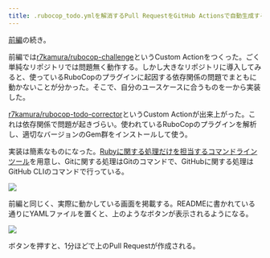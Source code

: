 ```yaml
---
title: .rubocop_todo.ymlを解消するPull RequestをGitHub Actionsで自動生成する (後編)
---
```

[前編](https://r7kamura.com/articles/2022-05-13-rubocop-challenge)の続き。

前編では[r7kamura/rubocop-challenge](https://github.com/r7kamura/rubocop-challenge)というCustom Actionをつくった。ごく単純なリポジトリでは問題無く動作する。しかし大きなリポジトリに導入してみると、使っているRuboCopのプラグインに起因する依存関係の問題でまともに動かないことが分かった。そこで、自分のユースケースに合うものを一から実装した。

[r7kamura/rubocop-todo-corrector](https://github.com/r7kamura/rubocop-todo-corrector)というCustom Actionが出来上がった。これは依存関係で問題が起きづらい。使われているRuboCopのプラグインを解析し、適切なバージョンのGem群をインストールして使う。

実装は簡素なものになった。[Rubyに関する処理だけを担当するコマンドラインツール](https://github.com/r7kamura/rubocop_todo_corrector)を用意し、Gitに関する処理はGitのコマンドで、GitHubに関する処理はGitHub CLIのコマンドで行っている。

![](https://lh3.googleusercontent.com/defIfpkLBnR8FNdwn4hqriFCLDzTJ95BQ3WgkqYsYoVskAn9O7VJ0usA0hqOUHlDFMQQxzUctrZ8-KG-CW5jiWSk6f8IOuz4kWpPb8E6YUbO5aLcQjDHpjCZ3w4WH7HpR4LWkMfdQK4KfdwUawCz4A)

前編と同じく、実際に動かしている画面を掲載する。READMEに書かれている通りにYAMLファイルを置くと、上のようなボタンが表示されるようになる。

![](https://lh3.googleusercontent.com/On8iaraNz4ZxAEd83gjgtH5szTBrfYb1JaaBncmg1qUf4mCuQJJ97Hrv0Z3tIrUwVUml6oEK1y9hQOEKs57uTudFVEh7wu_LsDGRlRqyTQKSjyWvo0kAimuusAT2N5x5If5FJJ2eGR6NaRhnShE1CA)

ボタンを押すと、1分ほどで上のPull Requestが作成される。
